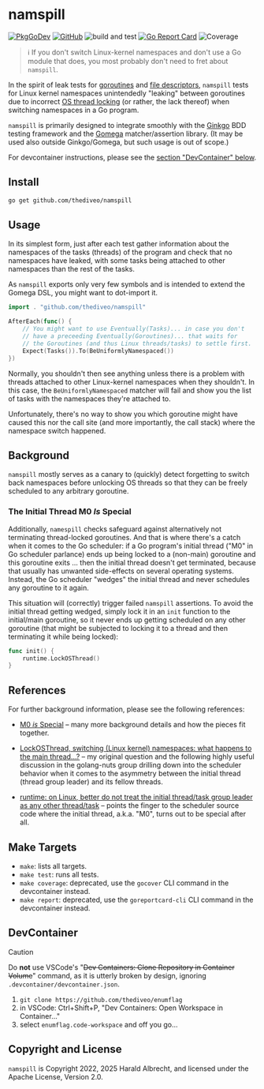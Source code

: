 # namspill

[![PkgGoDev](https://img.shields.io/badge/-reference-blue?logo=go&logoColor=white&labelColor=505050)](https://pkg.go.dev/github.com/thediveo/namspill)
[![GitHub](https://img.shields.io/github/license/thediveo/namspill)](https://img.shields.io/github/license/thediveo/namspill)
![build and test](https://github.com/thediveo/namspill/actions/workflows/buildandtest.yaml/badge.svg?branch=master)
[![Go Report Card](https://goreportcard.com/badge/github.com/thediveo/namspill)](https://goreportcard.com/report/github.com/thediveo/namspill)
![Coverage](https://img.shields.io/badge/Coverage-100.0%25-brightgreen)

> ℹ️ If you don't switch Linux-kernel namespaces and don't use a Go module that
> does, you most probably don't need to fret about `namspill`. 

In the spirit of leak tests for
[goroutines](https://onsi.github.io/gomega/#codegleakcode-finding-leaked-goroutines)
and [file descriptors](https://github.com/thediveo/fdooze), `namspill` tests for
Linux kernel namespaces unintendedly "leaking" between goroutines due to
incorrect [OS thread locking](https://pkg.go.dev/runtime#LockOSThread) (or
rather, the lack thereof) when switching namespaces in a Go program.

`namspill` is primarily designed to integrate smoothly with the
[Ginkgo](https://github.com/onsi/ginkgo) BDD testing framework and the
[Gomega](https://github.com/onsi/gomega) matcher/assertion library. (It may be
used also outside Ginkgo/Gomega, but such usage is out of scope.)

For devcontainer instructions, please see the [section "DevContainer"
below](#devcontainer).

## Install

```bash
go get github.com/thediveo/namspill
```

## Usage

In its simplest form, just after each test gather information about the
namespaces of the tasks (threads) of the program and check that no namespaces
have leaked, with some tasks being attached to other namespaces than the rest of
the tasks.

As `namspill` exports only very few symbols and is intended to extend the Gomega
DSL, you might want to dot-import it.

```go
import . "github.com/thediveo/namspill"

AfterEach(func() {
    // You might want to use Eventually(Tasks)... in case you don't
    // have a preceeding Eventually(Goroutines)... that waits for
    // the Goroutines (and thus Linux threads/tasks) to settle first.
    Expect(Tasks()).To(BeUniformlyNamespaced())
})
```

Normally, you shouldn't then see anything unless there is a problem with threads
attached to other Linux-kernel namespaces when they shouldn't. In this case, the
`BeUniformlyNamespaced` matcher will fail and show you the list of tasks with
the namespaces they're attached to.

Unfortunately, there's no way to show you which goroutine might have caused this
nor the call site (and more importantly, the call stack) where the namespace
switch happened.

## Background

`namspill` mostly serves as a canary to (quickly) detect forgetting to switch
back namespaces before unlocking OS threads so that they can be freely scheduled
to any arbitrary goroutine.

### The Initial Thread M0 _Is_ Special

Additionally, `namespill` checks safeguard against alternatively not terminating
thread-locked goroutines. And that is where there's a catch when it comes to the
Go scheduler: if a Go program's initial thread ("M0" in Go scheduler parlance)
ends up being locked to a (non-main) goroutine and this goroutine exits ... then
the initial thread doesn't get terminated, because that usually has unwanted
side-effects on several operating systems. Instead, the Go scheduler "wedges"
the initial thread and never schedules any goroutine to it again.

This situation will (correctly) trigger failed `namspill` assertions. To avoid
the initial thread getting wedged, simply lock it in an `init` function to the
initial/main goroutine, so it never ends up getting scheduled on any other
goroutine (that might be subjected to locking it to a thread and then
terminating it while being locked):

```go
func init() {
    runtime.LockOSThread()
}
```

## References

For further background information, please see the following references:

- [M0 _is_ Special](http://thediveo.github.io/#/art/namspill) – many more
  background details and how the pieces fit together.

- [LockOSThread, switching (Linux kernel) namespaces: what happens to the main
  thread...?](https://groups.google.com/g/golang-nuts/c/dx-jweSVxHk) – my
  original question and the following highly useful discussion in the
  golang-nuts group drilling down into the scheduler behavior when it comes to
  the asymmetry between the initial thread (thread group leader) and its fellow
  threads.

- [runtime: on Linux, better do not treat the initial thread/task group leader
  as any other thread/task](https://github.com/golang/go/issues/53210) – points
  the finger to the scheduler source code where the initial thread, a.k.a. "M0",
  turns out to be special after all.

## Make Targets

- `make`: lists all targets.
- `make test`: runs all tests.
- `make coverage`: deprecated, use the `gocover` CLI command in the devcontainer
  instead.
- `make report`: deprecated, use the `goreportcard-cli` CLI command in the
  devcontainer instead.

## DevContainer

> [!CAUTION]
>
> Do **not** use VSCode's "~~Dev Containers: Clone Repository in Container
> Volume~~" command, as it is utterly broken by design, ignoring
> `.devcontainer/devcontainer.json`.

1. `git clone https://github.com/thediveo/enumflag`
2. in VSCode: Ctrl+Shift+P, "Dev Containers: Open Workspace in Container..."
3. select `enumflag.code-workspace` and off you go...

## Copyright and License

`namspill` is Copyright 2022, 2025 Harald Albrecht, and licensed under the
Apache License, Version 2.0.
